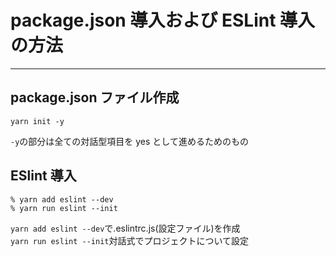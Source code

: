 # package.json 導入および ESLint 導入の方法
---
## package.json ファイル作成

```
yarn init -y
```

`-y`の部分は全ての対話型項目を yes として進めるためのもの

## ESlint 導入

```
% yarn add eslint --dev
% yarn run eslint --init
```

`yarn add eslint --dev`で.eslintrc.js(設定ファイル)を作成  
`yarn run eslint --init`対話式でプロジェクトについて設定
